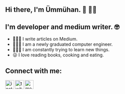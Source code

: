 ## Hi there, I'm Ümmühan. 🦄 👋🏻

## I'm developer and medium writer. 🤓

- 💁🏼‍♀️ I write articles on Medium.
- 👩🏻‍🎓 I am a newly graduated computer engineer.
- 👩🏻‍💻 I am constantly trying to learn new things.
- 😜 I love reading books, cooking and eating.

## Connect with me:


<a href="https://www.instagram.com/ummuhnoksuz/?hl=tr"><img align="left" alt="instagram" width="28px" src="https://cdn3.iconfinder.com/data/icons/picons-social/57/78-instagram-512.png" /></a>

<a href="https://twitter.com/ummuhan_oksuz"><img align="left"  alt="twitter" width="28px" src ="https://cdn3.iconfinder.com/data/icons/picons-social/57/43-twitter-512.png" /></a>

<a href="https://ummuhanoksuz1.medium.com/"><img align="left" alt="medium" width="28px" src ="https://cdn.iconscout.com/icon/free/png-512/medium-47-433328.png"/></a>

